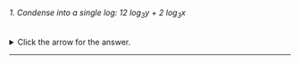 ###### 1. Condense into a single log: 12 log<sub>3</sub>y + 2 log<sub>3</sub>x 

<details><summary>Click the arrow for the answer.</summary>
<p>
  
##### Answer:
log<sub>3</sub> (y<sup>12</sup>x<sup>2</sup>)
</p>
</details>

---
